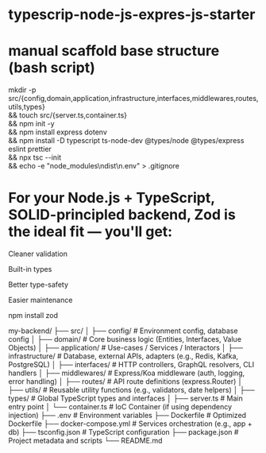 # typescrip-node-js-expres-js-starter

# manual scaffold base structure (bash script)
mkdir -p src/{config,domain,application,infrastructure,interfaces,middlewares,routes,utils,types} \
&& touch src/{server.ts,container.ts} \
&& npm init -y \
&& npm install express dotenv \
&& npm install -D typescript ts-node-dev @types/node @types/express eslint prettier \
&& npx tsc --init \
&& echo -e "node_modules\ndist\n.env" > .gitignore


# For your Node.js + TypeScript, SOLID-principled backend, Zod is the ideal fit — you'll get:

 Cleaner validation

 Built-in types

Better type-safety

Easier maintenance

npm install zod


my-backend/
├── src/
│   ├── config/               # Environment config, database config
│   ├── domain/               # Core business logic (Entities, Interfaces, Value Objects)
│   ├── application/          # Use-cases / Services / Interactors
│   ├── infrastructure/       # Database, external APIs, adapters (e.g., Redis, Kafka, PostgreSQL)
│   ├── interfaces/           # HTTP controllers, GraphQL resolvers, CLI handlers
│   ├── middlewares/          # Express/Koa middleware (auth, logging, error handling)
│   ├── routes/               # API route definitions (express.Router)
│   ├── utils/                # Reusable utility functions (e.g., validators, date helpers)
│   ├── types/                # Global TypeScript types and interfaces
│   ├── server.ts             # Main entry point
│   └── container.ts          # IoC Container (if using dependency injection)
├── .env                      # Environment variables
├── Dockerfile                # Optimized Dockerfile
├── docker-compose.yml        # Services orchestration (e.g., app + db)
├── tsconfig.json             # TypeScript configuration
├── package.json              # Project metadata and scripts
└── README.md
